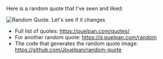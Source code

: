 Here is a random quote that I've seen and liked:

![Random Quote. Let's see if it changes](https://q.puelpan.com/random?s=10)

- Full list of quotes: https://puelpan.com/quotes/
- For another random quote: https://q.puelpan.com/random
- The code that generates the random quote image: https://github.com/Jpuelpan/random-quote
